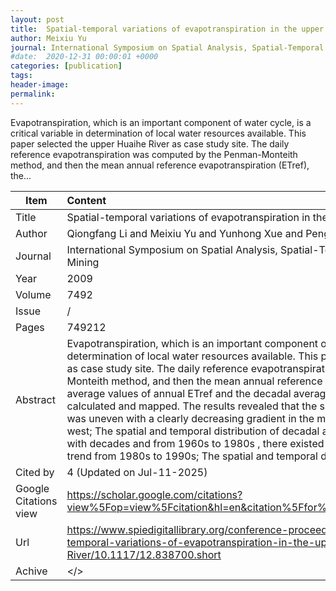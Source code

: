 ```yaml
---
layout: post
title:  Spatial-temporal variations of evapotranspiration in the upper Huaihe River basin
author: Meixiu Yu
journal: International Symposium on Spatial Analysis, Spatial-Temporal Data Modeling, and Data Mining
#date:  2020-12-31 00:00:01 +0000
categories: [publication]
tags: 
header-image: 
permalink: 
---
```

Evapotranspiration, which is an important component of water cycle, is a critical variable in determination of local water resources available. This paper selected the upper Huaihe River as case study site. The daily reference evapotranspiration was computed by the Penman-Monteith method, and then the mean annual reference evapotranspiration (ETref), the...
<!--the above is the excerpt-->
<!--more-->
<!--the following is the text-->


| Item           | Content    	|
| ---------------|:-------------|
| Title          | Spatial-temporal variations of evapotranspiration in the upper Huaihe River basin     	|
| Author         | Qiongfang Li and Meixiu Yu and Yunhong Xue and Peng Li and Bin You    	|
| Journal        | International Symposium on Spatial Analysis, Spatial-Temporal Data Modeling, and Data Mining   	|
| Year           | 2009  		|
| Volume         | 7492	   	|
| Issue          | /	   	|
| Pages          | 749212	   	|
| Abstract       | Evapotranspiration, which is an important component of water cycle, is a critical variable in determination of local water resources available. This paper selected the upper Huaihe River as case study site. The daily reference evapotranspiration was computed by the Penman-Monteith method, and then the mean annual reference evapotranspiration (ETref), the decadal average values of annual ETref and the decadal average values of annual seasonal ETref were calculated and mapped. The results revealed that the spatial distribution of mean annual ETref was uneven with a clearly decreasing gradient in the mean annual ETref from the east to the west; The spatial and temporal distribution of decadal average values of annual ETref varied with decades and from 1960s to 1980s , there existed a decreasing trend with an increasing trend from 1980s to 1990s; The spatial and temporal distribution of decadal …	|
| Cited by		 | 4 (Updated on Jul-11-2025)   	|
| Google Citations view | <https://scholar.google.com/citations?view%5Fop=view%5Fcitation&hl=en&citation%5Ffor%5Fview=ly9d4IgAAAAJ:roLk4NBRz8UC>		|
| Url  			 | <https://www.spiedigitallibrary.org/conference-proceedings-of-spie/7492/749212/Spatial-temporal-variations-of-evapotranspiration-in-the-upper-Huaihe-River/10.1117/12.838700.short>		|
| Achive 	     | </>	|

